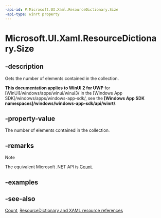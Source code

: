 ```yaml
---
-api-id: P:Microsoft.UI.Xaml.ResourceDictionary.Size
-api-type: winrt property
---
```


<!-- Property syntax
public uint Size { get; }
-->

# Microsoft.UI.Xaml.ResourceDictionary.Size

## -description
Gets the number of elements contained in the collection.

**This documentation applies to WinUI 2 for UWP** for [WinUI]/windows/apps/winui/winui3/ in the [Windows App SDK]/windows/apps/windows-app-sdk/, see the **[Windows App SDK namespaces]/windows/windows-app-sdk/api/winrt/**.

## -property-value
The number of elements contained in the collection.

## -remarks
> [!NOTE]
> The equivalent Microsoft .NET  API is [Count](resourcedictionary_count.md).

## -examples

## -see-also
[Count](resourcedictionary_count.md), [ResourceDictionary and XAML resource references](/windows/uwp/controls-and-patterns/resourcedictionary-and-xaml-resource-references)
